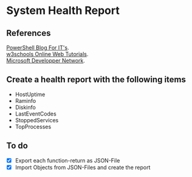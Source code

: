 # System Health Report

## References

[PowerShell Blog For IT's](https://psscripts.wordpress.com/2014/09/01/powershell-and-charts/).   
[w3schools Online Web Tutorials](https://www.w3schools.com/default.asp).   
[Microsoft Developper Network](https://msdn.microsoft.com/en-us/library/dd489233.aspx).   

## Create a health report with the following items  

- HostUptime
- Raminfo
- Diskinfo
- LastEventCodes
- StoppedServices
- TopProcesses

## To do

- [x] Export each function-return as JSON-File   
- [x] Import Objects from JSON-Files and create the report   
